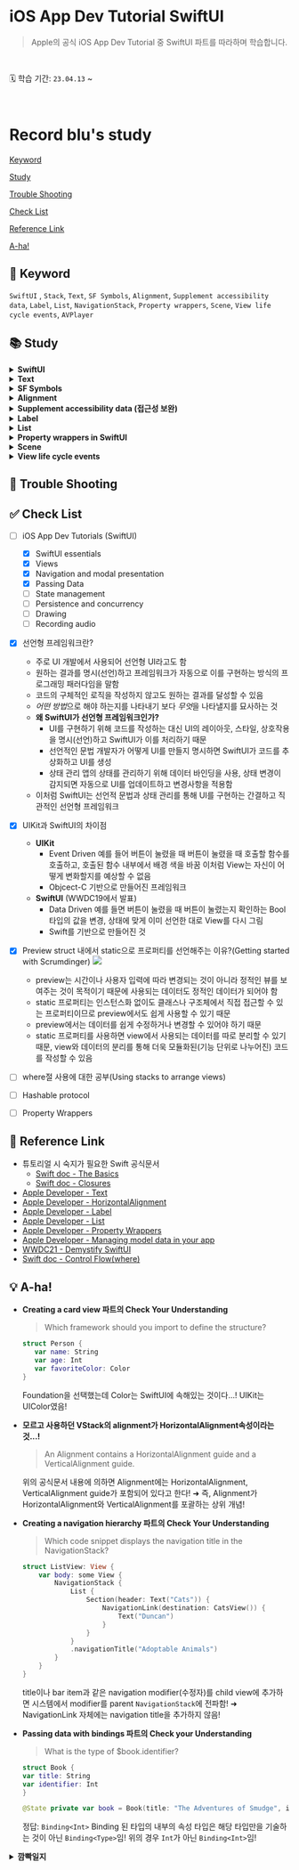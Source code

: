 # iOS App Dev Tutorial SwiftUI

> Apple의 공식 iOS App Dev Tutorial 중 SwiftUI 파트를 따라하며 학습합니다.

<br>

🗓️ 학습 기간: `23.04.13` ~

<br>

# Record blu's study

[Keyword](#-keyword)

[Study](#-study)

[Trouble Shooting](#-trouble-shooting)

[Check List](#-check-list)

[Reference Link](#-reference-link)

[A-ha!](#-a-ha)

## 🔑 Keyword
`SwiftUI` , `Stack`, `Text`, `SF Symbols`, `Alignment`, `Supplement accessibility data`, `Label`, `List`, `NavigationStack`, `Property wrappers`, `Scene`, `View life cycle events`, `AVPlayer`

## 📚 Study

<details>
    <summary><b>SwiftUI</b></summary>
<div>
    
- **SwiftUI overview**    
SwiftUI is a **declarative framework** for building apps for any Apple platform. SwiftUI provides a common API that you can use to define an app’s user interface and platform-specific behavior.    
Create apps more quickly and with fewer errors with these key SwiftUI features:    
    - **Declarative syntax**—Define which views appear onscreen - using simple Swift structures.    
    - **A compositional API**—Quickly create and iterate your user interface using built-in views and modifiers. Compose more complex views by combining simpler views.    
    - **A powerful layout system**—Easily arrange views onscreen relative to their parent views and to each other. When existing views and controls don’t suit your needs, you can draw your own.    
    - **Views that reflect app data**—Define a view’s data dependencies, and SwiftUI automatically updates the view when data changes, avoiding errors from invalid view states.    
    - **Automatic accessibility support**—SwiftUI adds basic accessibility that you’ll learn to enhance with minimal effort.    
- **나만의 언어로 정리하는 Swift는**
    - multiplatform app의 레이아웃과 액션을 구성하는 데 사용
    - declarative framework(선언형 프레임워크)
    - UIKit 는 **Event driven** 이라면 SwiftUI는 **Data driven**
    - View를 Customize 하기 위해 **수정자**로 알려진 메서드를 호출, 수정자는 새 View를 반환함, 수정자는 단일 보기에서 여러 개 사용할 수 있으며, 수정자를 연결하기 위해서는 수직으로 쌓으면 됨
- SwiftUI view file의 구조
    - View 프로토콜을 준수하며 View를 반환하는 body 속성의 단일 요구사항
        - View의 콘텐츠, 레이아웃, 동작을 설명
    - 캔버스에 표시할 해당 Viewdml preview를 정의
    
</div>
</details>

<details>
    <summary><b>Text</b></summary>
<div>
    
- `.font()` modifier(수정자)로 텍스트 크기를 조절할 수 있음
</div>
</details>

<details>
    <summary><b>SF Symbols</b></summary>
<div>
    
- System이 SF Symbols의 이미지는 font처럼 취급하여 사용자의 디바이스 설정에 따라 동적으로 확장됨
</div>
</details>

<details>
    <summary><b>Alignment</b></summary>
<div>
    
- VStack의 alignment는 HorizontalAlignment 타입
- VStack 정렬의 기본 동작은 **center**이지만 재정의하여 정렬 가능
- 일부 system은 left, right를 사용하지만 SwiftUI는 **leading, trailing 정렬을 사용하여 앱의 현지화를 용이하게 함**
- 직접 지정해주는 방법도 있지만 VStack 선택 후 Attributes inspector에서 Alignment 옵션을 사용하여 정렬을 설정할 수도 있음
- **Alignment**
        HorizontalAlignment와 VerticalAlignment를 포괄하는 상위 개념!
        ZStack에 view를 배치하거나 `overlay(alignment:content:)` 또는 `background(alignment:content:)를 사용하여 다른 view 앞이나 뒤에 view를 배치하는 경우와 같이 특정 레이아웃 컨테이너 및 수정자의 동작을 지시하는 정렬 가이드
        ![Alignment](https://docs-assets.developer.apple.com/published/09693fd98ab76356519a900fd33d9e7f/Alignment-1-iOS@2x.png)
- **HorizontalAlignment**
        VStack에서 뷰를 수직으로 배치할 때와 같이 수평으로 배치하는 방법에 대한 가이드
        ![HorizontalAlignment](https://docs-assets.developer.apple.com/published/cb8ad6030a1ebcfee545d02f406500ee/HorizontalAlignment-1-iOS@2x.png)
- **VerticalAlignment**
        HStack에 뷰를 나란히 배치하거나 GridRow를 사용하여 Grid에 뷰 행을 생성할 때와 같이 뷰를 수직으로 배칠할 때의 정렬 가이드
        ![VerticalAlignment](https://docs-assets.developer.apple.com/published/a63aa800a94319cd283176a8b21bb7af/VerticalAlignment-1-iOS@2x.png)
</div>
</details>

<details>
    <summary><b>Supplement accessibility data (접근성 보완)</b></summary>
<div>
    
- SwiftUI에는 접근성 기능이 내장되어 있음
- 약간의 추가 작업으로 접근성 지원을 받을 수 있음
- 예) Text view의 문자열 콘텐츠에 자동으로 접근 가능, 하지만 사용자의 접근성 환경을 개선하기 위해 추론된 데이터를 보완해야 할 수 있음
- `.accessibilityAddTraits()`를 사용하면 특성을 추가해서 읽어주는 것, 예시대로 `.isHeader`를 넣으면 사용한 요소와 함께 "heading"이라고 읽어주어 view 의 information architecture를 전달하는 데 도움이 됨
</div>
</details>

<details>
    <summary><b>Label</b></summary>
<div>
    
- 제목이 있는 아이콘으로 구성된 표준 레이블
- 가장 일반적인 것은 아이콘 + 레이블 조합
- `.labelStyle()` 수정자를 통해 타이틀만 보이게, 아이콘만 보이게, 둘 다 보이게 설정할 수 있음
- 기본 스타일을 수정하여 커스터마이징된 레이블 스타일을 만들 수도 있음
- 완전히 새로운 스타일을 만들고 싶은 경우 LabelStyle 프로토콜을 채택 후 LabelStyleConfiguration을 구현하면 됨
- 레이블 그룹에 공통 레이블 스타일을 적용하려면 포함된 뷰 계층 구조에 스타일을 적용하면 됨
    - TrailingIconLabelStyle.swift 파일 참고!
- icon 부분에 SF Symbol과 같은 이미지 대신 programmatically하게 view를 사용하여 레이블을 만드는 것도 가능함    
예) `Circle()` 
</div>
</details>

<details>
    <summary><b>List</b></summary>
<div>

- List를 사용하여 단순히 생성하는 경우 아래와 같은 오류가 발생함
    > Initializer 'init(_:rowContent:)' requires that 'DailyScrum' conform to 'Identifiable'
    > ➜ DailyScrum이 Identifiable을 준수해야 함!!
- 왜 내부에 들어갈 데이터 타입은 Identifiable을 준수해야 할까?
    - List의 정의부는 다음과 같음
        `@MainActor struct List<SelectionValue, Content> where SelectionValue : Hashable, Content : View`
        데이터 타입에 해당하는 SelectionValue가 Hashable을 채택하고 있기 때문!
    - 공식 튜토리얼상 컬렉션의 개별 item을 식별하는 방법이 필요하기 때문! 튜토리얼에는 모든 테스트 데이터가 다른 이름을 가지고 있으므로 해당 속성을 키 값의 경로로 사용하도록 `id: \.title`으로 설정해줌
- 튜토리얼상 테스트 데이터는 다른 이름을 가지고 있었지만 사용자가 동일한 이름으로 새 데이터를 생성하는 경우 문제가 발생함!
    - 사용자가 생성한 콘텐츠로 작업하기 위해 SelectionValue가 ID를 전달하는 identifiable 프로토콜을 준수할 수 있음
    - identifiable은 채택하면 엔티티에 대한 안정적인 식별자를 제공하기 위한 id 프로퍼티를 요구함
    - UUID()를 데이터 모델의 초기화자에 사용하면 매개변수의 기본값을 정의하기 위해 초기화자나 함수를 호출할 때 해당 매개변수를 생략할 수 있음
    
</div>
</details>
    
<details>
    <summary><b>Property wrappers in SwiftUI</b></summary>
<div>
    
- 일반적인 프로퍼티 초기화 패턴을 캡슐화하여 속성에 동작을 효율적으로 추가하는 데 도움을 줌
- SwiftUI는 `@State` 및 `@Binding` 프로퍼티 래퍼를 사용하여 뷰가 쉽게 액세스할 수 있는 정보 소스를 유지하는 데 도움을 줌
- **값 타입**의 경우 `@State` 및 `@Binding`을 사용
- **참조 타입**의 경우 `@ObservedObject`, `@StateObject`, `@EnvironmentObject`를 사용
    - 참조 타입의 경우 프로퍼티 래퍼를 사용하기 위해서 관찰 가능하게(observable) 만들어야 함
    - `ObservableObject` 프로토콜을 채택하여 클래스를 관찰 가능하게 만들고 각 속성 선언 시 `@Published` 키워드를 추가함

**값 타입 property wrapper**
- `@State`
    - 프로퍼티를 `@State로 선언하면 view 내에서 신뢰할 수 있는 데이터 원본이 생성됨
    - memberwise initializer에서 초기값을 설정하는 것을 방지하기 위해 private로 선언해야 함
    - Class와 같은 참조 타입을 저장해야 하는 경우 `StateObject`를 사용
    - 시스템은 `@State` 속성 값에 따라 달라지는 view의 모든 요소를 식별함
    - 사용자의 상호작용은 `@State` 프로퍼티를 변경할 수 있음
    - 시스템은 해당 프로퍼티애 의존하는 view를 업데이트하여 새로운 버전의 UI를 렌더링함
        - 영구적인 상태보다 **일시적인** 상태를 관리하는 데 도움이 되므로 state property를 private로 선언하는 것을 권장 (예: 버튼의 강조 표시 상태, 필터 설정, 현재 선택된 목록 등)
    - State의 기본값에 접근하기 위해서는 WrappedValue 속성을 사용해야 하지만 shortcut으로 swift를 사용하면 State 인스턴스를 직접 참조하여 래핑된 값에 접근할 수 있음
    - view structure에 로컬인 가변 소스를 정의하기 위한 구문
    - 그렇다면, 다른 뷰(하위 뷰)에서 동일한 데이터 소스를 사용하려면?! ➜ Binding을 전달하면 됨!
        - 속성 이름 앞에 달러 기호($)를 붙이면 해당 상태의 projectedValue에 접근하여 State Value에 대한 바인딩을 가져올 수 있음
- `@Binding`
    - `@Binding`으로 래핑하는 프로퍼티는 `@State` 프로퍼티와 같은 기존 소스와 읽기 및 쓰기 접근권한을 공유함
    - 데이터를 직접 저장하지 않는 대신 기존 정보 소스와 해당 데이터를 표시하고 업데이트하는 view 사이에 양방향 연결을 생성
    - 이 연결을 통해 데이터와 연결된 여러 보기가 동기화됨
    - 시스템은 `@State`의 데이터와 `@Binding`이 포함된 view 간에 종속성을 설정함
    - 상위/하위 view는 원본으로 정의한 프로퍼티를 읽거나 수정할 수 있음
    - binding을 사용하여 신뢰할 수 있는 단일 데이터 소스를 전파하는 패턴은 view 계층 구조에 효과적임!
    ➜ 데이터 소스의 변화를 관찰하는 코드를 별도로 작성하지 않아도 되기 때문!

**참조 타입 property wrapper**
- `@StateObject`
    - App, Scene, View 내부에서 관찰 가능한(observable) 개체를 만듦
    - 시스템은 개체를 초기화하고 개체를 전달하는 다른 view에서 사용할 수 있도록 개체를 유지
- `@ObservedObject`
    - 상위 소스에서 개체를 수신했음을 알려주는 프로퍼티 래퍼
    - 상위 구조에서 개체를 생성하고 소유하고 있으므로 하위 뷰는 `ObservedObject`에 대한 초기값이 필요하지 않음
- `@EnvironmentObject`
    - 위 2개의 프로퍼티 래퍼는 상하위 view가 명확한 경우 사용하지만, `EnvironmentObject`는 복잡한 view 계층구조에서 관찰 가능한 개체를 공유함
    - 이니셜라이저를 통해 개체를 전달하는 대신 `environmentObject(_:)` 수정자를 통해 개체를 environment에 배치
    - 배치된 개체는 중간 view에 대한 참조가 없더라도 사용 가능
    - 중간 view에서 불필요한 종속성을 생성하지 않도록 도와줌
</div>
</details>
    
<details>
<summary><b>Scene</b></summary>
<div>
    
**Scene architecture**    
- Scene
    - 시스템이 관리하는 수명주기가 있는 앱 User interface의 일부
    - 앱이 제공하는 view 계층 구조의 컨테이너
    - iOS, WatchOS에서는 하나의 Scene만 display할 수 있지만, macOS나 iPadOS의 경우 여러 Scene을 사용할 수 있음
- 앱을 만들기 위해서는 `App` 프로토콜을 준수하는 구조를 정의해야 함, 정의부에 `@main` 속성을 사용하여 앱의 유일한 진입점임을 시스템에 알림
- App structure의 본문에 `Scene` 프로토콜을 준수하는 하나 이상의 Scene을 추가
- SwiftUI는 `WindowGroup`과 같은 구체적인 Scene을 제공

**Scene phases and transitions**
- App 실행 중에 Scene은 세 단계로 전환될 수 있음
![Scene Phases](https://docs-assets.developer.apple.com/published/d98f744283ca9cfb101e137d778d4611/SUI067_010-040@2x.png)
- `active`: Scene이 foreground에 있고, 사용자와 상호작용 할 수 있는 단계
- `inactive`: Scene을 볼 수 있지만 system이 상호작용을 비활성화한 단계
- `background`: 앱이 실행 중이지만 사용자 인터페이스에 표시되지 않는 단계, 앱 종료 전 단계
- `scenePhase` environment 값을 사용하여 Scene의 현재 상태를 읽을 수 있음
- `onChange(of:perform:)` 수정자를 사용하면 Scene이 `inactive`한 단계가 됐을 때 앱 데이터를 저장하는 작업이 가능
</div>
</details>

<details>
    <summary><b>View life cycle events</b></summary>
<div>
    
- view의 생명주기 이벤트에 대해 응답하는 세 가지 수정자
- `onAppear(perform:)`: view가 화면에 그려질 때마다 응답
- `onDisappear(perform:)`: view가 화면에서 사라질 때 응답
- `task(priority:_:)`: view가 화면에 나타나기 전 비동기 작업을 수행
</div>
</details>

## 🏀 Trouble Shooting

## ✅ Check List
- [ ] iOS App Dev Tutorials (SwiftUI)
    - [x] SwiftUI essentials
    - [x] Views
    - [x] Navigation and modal presentation
    - [x] Passing Data
    - [ ] State management
    - [ ] Persistence and concurrency
    - [ ] Drawing
    - [ ] Recording audio

- [x] 선언형 프레임워크란?
    - 주로 UI 개발에서 사용되어 선언형 UI라고도 함
    - 원하는 결과를 명시(선언)하고 프레임워크가 자동으로 이를 구현하는 방식의 프로그래밍 패러다임을 말함
    - 코드의 구체적인 로직을 작성하지 않고도 원하는 결과를 달성할 수 있음
    - *어떤 방법*으로 해야 하는지를 나타내기 보다 *무엇*을 나타낼지를 묘사하는 것
    - **왜 SwiftUI가 선언형 프레임워크인가?**
        - UI를 구현하기 위해 코드를 작성하는 대신 UI의 레이아웃, 스타일, 상호작용을 명시(선언)하고 SwiftUI가 이를 처리하기 때문
        - 선언적인 문법
            개발자가 어떻게 UI를 만들지 명시하면 SwiftUI가 코드를 추상화하고 UI를 생성
        - 상태 관리
            앱의 상태를 관리하기 위해 데이터 바인딩을 사용, 상태 변경이 감지되면 자동으로 UI를 업데이트하고 변경사항을 적용함
    - 이처럼 SwiftUI는 선언적 문법과 상태 관리를 통해 UI를 구현하는 간결하고 직관적인 선언형 프레임워크
            
- [x] UIKit과 SwiftUI의 차이점
    - **UIKit**
        - Event Driven
            예를 들어 버튼이 눌렸을 때 버튼이 눌렸을 때 호출할 함수를 호출하고, 호출된 함수 내부에서 배경 색을 바꿈
            이처럼 View는 자신이 어떻게 변화할지를 예상할 수 없음
        - Objcect-C 기반으로 만들어진 프레임워크
    - **SwiftUI** (WWDC19에서 발표)
        - Data Driven
        예를 들면 버튼이 눌렸을 때 버튼이 눌렸는지 확인하는 Bool 타입의 값을 변경, 상태에 맞게 이미 선언한 대로 View를 다시 그림
        - Swift를 기반으로 만들어진 것
    
- [x] Preview struct 내에서 static으로 프로퍼티를 선언해주는 이유?(Getting started with Scrumdinger)
    ![](https://hackmd.io/_uploads/r1JAicQ4h.png)
    - preview는 시간이나 사용자 입력에 따라 변경되는 것이 아니라 정적인 뷰를 보여주는 것이 목적이기 때문에 사용되는 데이터도 정적인 데이터가 되어야 함
    - static 프로퍼티는 인스턴스화 없이도 클래스나 구조체에서 직접 접근할 수 있는 프로퍼티이므로 preview에서도 쉽게 사용할 수 있기 때문
    - preview에서는 데이터를 쉽게 수정하거나 변경할 수 있어야 하기 때문
    - static 프로퍼티를 사용하면 view에서 사용되는 데이터를 따로 분리할 수 있기 때문, view와 데이터의 분리를 통해 더욱 모듈화된(기능 단위로 나누어진) 코드를 작성할 수 있음
    
- [ ] where절 사용에 대한 공부(Using stacks to arrange views)
- [ ] Hashable protocol
- [ ] Property Wrappers

## 🔗 Reference Link
- 튜토리얼 시 숙지가 필요한 Swift 공식문서
    - [Swift doc - The Basics](https://docs.swift.org/swift-book/documentation/the-swift-programming-language/thebasics/)
    - [Swift doc - Closures](https://docs.swift.org/swift-book/documentation/the-swift-programming-language/closures/)
- [Apple Developer - Text](https://developer.apple.com/documentation/swiftui/text/)
- [Apple Developer - HorizontalAlignment](https://developer.apple.com/documentation/swiftui/horizontalalignment)
- [Apple Developer - Label](https://developer.apple.com/documentation/swiftui/label)
- [Apple Developer - List](https://developer.apple.com/documentation/swiftui/list/)
- [Apple Developer - Property Wrappers](https://docs.swift.org/swift-book/documentation/the-swift-programming-language/properties/#Property-Wrappers)
- [Apple Developer - Managing model data in your app](https://developer.apple.com/documentation/swiftui/managing-model-data-in-your-app)
- [WWDC21 - Demystify SwiftUI](https://developer.apple.com/videos/play/wwdc2021/10022/)
- [Swift doc - Control Flow(where)](https://docs.swift.org/swift-book/documentation/the-swift-programming-language/controlflow#Where)
    
## 💡 A-ha!
- **Creating a card view 파트의 Check Your Understanding**
    > Which framework should you import to define the structure?
    ```swift
    struct Person {
       var name: String
       var age: Int
       var favoriteColor: Color
    }
    ```
    Foundation을 선택했는데 Color는 SwiftUI에 속해있는 것이다...! UIKit는 UIColor였음!
- **모르고 사용하던 VStack의 alignment가 HorizontalAlignment속성이라는 것...!**
    >An Alignment contains a HorizontalAlignment guide and a VerticalAlignment guide.
    
    위의 공식문서 내용에 의하면 Alignment에는 HorizontalAlignment, VerticalAlignment guide가 포함되어 있다고 한다!
    ➜ 즉, Alignment가 HorizontalAlignment와 VerticalAlignment를 포괄하는 상위 개념!
- **Creating a navigation hierarchy 파트의 Check Your Understanding**
    > Which code snippet displays the navigation title in the NavigationStack?
    ```swift
    struct ListView: View {
        var body: some View {
            NavigationStack {
                List {
                    Section(header: Text("Cats")) {
                        NavigationLink(destination: CatsView()) {
                            Text("Duncan")
                        }
                    }
                }
                .navigationTitle("Adoptable Animals")
            }
        }
    }
    ```
    title이나 bar item과 같은 navigation modifier(수정자)를 child view에 추가하면 시스템에서 modifier를 parent `NavigationStack`에 전파함!
    ➜ NavigationLink 자체에는 navigation title을 추가하지 않음!
- **Passing data with bindings 파트의 Check your Understanding**
    > What is the type of $book.identifier?
     ```swift
     struct Book {
     var title: String
     var identifier: Int
     }
    
     @State private var book = Book(title: "The Adventures of Smudge", identifier: 19237)
     ```
    정답: `Binding<Int>`
    Binding 된 타입의 내부의 속성 타입은 해당 타입만을 기술하는 것이 아닌 `Binding<Type>`임!
    위의 경우 `Int`가 아닌 `Binding<Int>`임!
    
<details>
    <summary><b>깜빡일지</b></summary>
<div>

`23.04.21`, `23.05.02`

</div>
</details>

